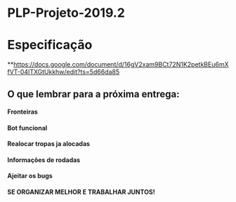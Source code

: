 # PLP-Projeto-2019.2

# Especificação
**https://docs.google.com/document/d/16gV2xam9BCt72N1K2petkBEu6mXfVT-04ITXGtUkkhw/edit?ts=5d66da85

## O que lembrar para a próxima entrega:
#### Fronteiras
#### Bot funcional
#### Realocar tropas ja alocadas
#### Informações de rodadas
#### Ajeitar os bugs
#### SE ORGANIZAR MELHOR E TRABALHAR JUNTOS!
